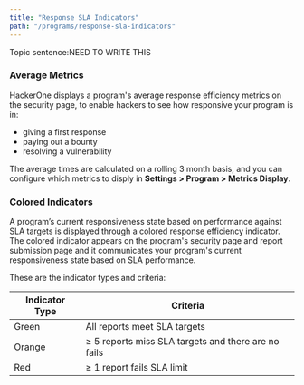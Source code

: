 ```yaml
---
title: "Response SLA Indicators"
path: "/programs/response-sla-indicators"
---
```


Topic sentence:NEED TO WRITE THIS

### Average Metrics
HackerOne displays a program's average response efficiency metrics on the security page, to enable hackers to see how responsive your program is in:
* giving a first response
* paying out a bounty
* resolving a vulnerability

The average times are calculated on a rolling 3 month basis, and you can configure which metrics to disply in **Settings > Program > Metrics Display**. 

### Colored Indicators
A program’s current responsiveness state based on performance against SLA targets is displayed through a colored response efficiency indicator. The colored indicator appears on the program's security page and report submission page and it communicates your program's current responsiveness state based on SLA performance.   

These are the indicator types and criteria:

Indicator Type | Criteria
-------------- | ----------
Green | All reports meet SLA targets
Orange | ≥ 5 reports miss SLA targets and there are no fails
Red | ≥ 1 report fails SLA limit
